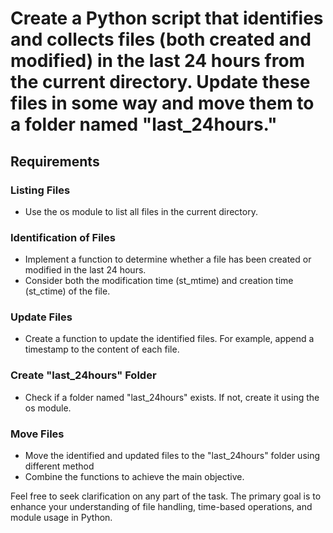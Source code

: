 # Create a Python script that identifies and collects files (both created and modified) in the last 24 hours from the current directory. Update these files in some way and move them to a folder named "last_24hours."

## Requirements

### Listing Files

- Use the os module to list all files in the current directory.

### Identification of Files

- Implement a function to determine whether a file has been created or modified in the last 24 hours.
- Consider both the modification time (st_mtime) and creation time (st_ctime) of the file.

### Update Files

- Create a function to update the identified files. For example, append a timestamp to the content of each file.

### Create "last_24hours" Folder

- Check if a folder named "last_24hours" exists. If not, create it using the os module.

### Move Files

- Move the identified and updated files to the "last_24hours" folder using different method
- Combine the functions to achieve the main objective.

Feel free to seek clarification on any part of the task. The primary goal is to enhance your understanding of file handling, time-based operations, and module usage in Python.
